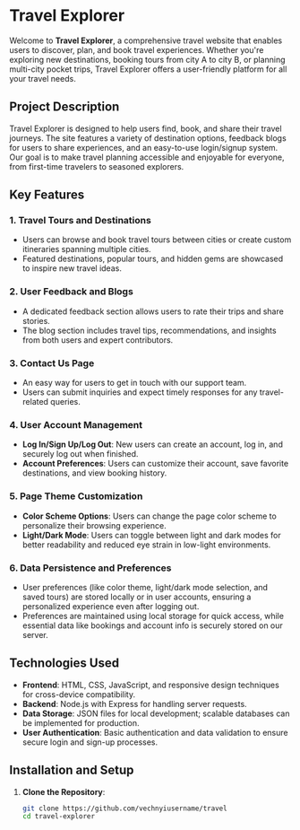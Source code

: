 # Travel Explorer

Welcome to **Travel Explorer**, a comprehensive travel website that enables users to discover, plan, and book travel experiences. Whether you're exploring new destinations, booking tours from city A to city B, or planning multi-city pocket trips, Travel Explorer offers a user-friendly platform for all your travel needs. 

## Project Description

Travel Explorer is designed to help users find, book, and share their travel journeys. The site features a variety of destination options, feedback blogs for users to share experiences, and an easy-to-use login/signup system. Our goal is to make travel planning accessible and enjoyable for everyone, from first-time travelers to seasoned explorers.

## Key Features

### 1. **Travel Tours and Destinations**
   - Users can browse and book travel tours between cities or create custom itineraries spanning multiple cities.
   - Featured destinations, popular tours, and hidden gems are showcased to inspire new travel ideas.

### 2. **User Feedback and Blogs**
   - A dedicated feedback section allows users to rate their trips and share stories.
   - The blog section includes travel tips, recommendations, and insights from both users and expert contributors.

### 3. **Contact Us Page**
   - An easy way for users to get in touch with our support team.
   - Users can submit inquiries and expect timely responses for any travel-related queries.

### 4. **User Account Management**
   - **Log In/Sign Up/Log Out**: New users can create an account, log in, and securely log out when finished.
   - **Account Preferences**: Users can customize their account, save favorite destinations, and view booking history.

### 5. **Page Theme Customization**
   - **Color Scheme Options**: Users can change the page color scheme to personalize their browsing experience.
   - **Light/Dark Mode**: Users can toggle between light and dark modes for better readability and reduced eye strain in low-light environments.

### 6. **Data Persistence and Preferences**
   - User preferences (like color theme, light/dark mode selection, and saved tours) are stored locally or in user accounts, ensuring a personalized experience even after logging out.
   - Preferences are maintained using local storage for quick access, while essential data like bookings and account info is securely stored on our server.

## Technologies Used

- **Frontend**: HTML, CSS, JavaScript, and responsive design techniques for cross-device compatibility.
- **Backend**: Node.js with Express for handling server requests.
- **Data Storage**: JSON files for local development; scalable databases can be implemented for production.
- **User Authentication**: Basic authentication and data validation to ensure secure login and sign-up processes.

## Installation and Setup

1. **Clone the Repository**:
   ```bash
   git clone https://github.com/vechnyiusername/travel
   cd travel-explorer


